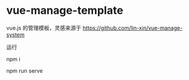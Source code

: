 # vue-manage-template
vue.js 的管理模板，灵感来源于     https://github.com/lin-xin/vue-manage-system

运行

npm i

npm run serve
